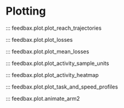 # Plotting 

::: feedbax.plot.plot_reach_trajectories

::: feedbax.plot.plot_losses

::: feedbax.plot.plot_mean_losses

::: feedbax.plot.plot_activity_sample_units

::: feedbax.plot.plot_activity_heatmap

::: feedbax.plot.plot_task_and_speed_profiles

::: feedbax.plot.animate_arm2